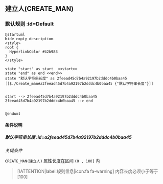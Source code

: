 ## 建立人(CREATE_MAN) <!-- {docsify-ignore-all} -->

   

### 默认规则 :id=Default

```plantuml
@startuml
hide empty description
<style>
root {
  HyperlinkColor #42b983
}
</style>

state "start" as start  <<start>>
state "end" as end <<end>>
state "默认字符串长度" as 2feead45d7b4a92197b2dddc4b0baa45 [[$./Create_man#a2feead45d7b4a92197b2dddc4b0baa45 {"默认字符串长度"}]]


start --> 2feead45d7b4a92197b2dddc4b0baa45 
2feead45d7b4a92197b2dddc4b0baa45 --> end 


@enduml
```

#### 条件说明

##### 默认字符串长度 :id=a2feead45d7b4a92197b2dddc4b0baa45


*关键条件*


`CREATE_MAN(建立人)` 属性长度在区间 `(0 , 100]` 内

> [!ATTENTION|label:规则信息|icon:fa fa-warning]
> 内容长度必须小于等于[100]








